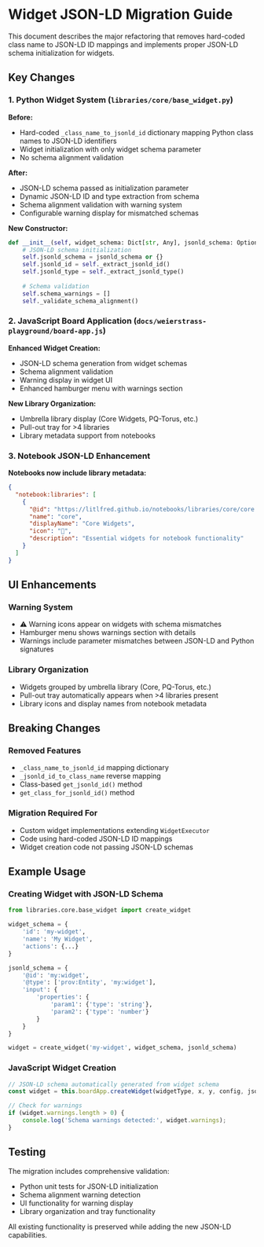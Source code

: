 # Widget JSON-LD Migration Guide

This document describes the major refactoring that removes hard-coded class name to JSON-LD ID mappings and implements proper JSON-LD schema initialization for widgets.

## Key Changes

### 1. Python Widget System (`libraries/core/base_widget.py`)

**Before:**
- Hard-coded `_class_name_to_jsonld_id` dictionary mapping Python class names to JSON-LD identifiers
- Widget initialization with only widget schema parameter
- No schema alignment validation

**After:**
- JSON-LD schema passed as initialization parameter
- Dynamic JSON-LD ID and type extraction from schema
- Schema alignment validation with warning system
- Configurable warning display for mismatched schemas

**New Constructor:**
```python
def __init__(self, widget_schema: Dict[str, Any], jsonld_schema: Optional[Dict[str, Any]] = None):
    # JSON-LD schema initialization
    self.jsonld_schema = jsonld_schema or {}
    self.jsonld_id = self._extract_jsonld_id()
    self.jsonld_type = self._extract_jsonld_type()
    
    # Schema validation
    self.schema_warnings = []
    self._validate_schema_alignment()
```

### 2. JavaScript Board Application (`docs/weierstrass-playground/board-app.js`)

**Enhanced Widget Creation:**
- JSON-LD schema generation from widget schemas
- Schema alignment validation
- Warning display in widget UI
- Enhanced hamburger menu with warnings section

**New Library Organization:**
- Umbrella library display (Core Widgets, PQ-Torus, etc.)
- Pull-out tray for >4 libraries
- Library metadata support from notebooks

### 3. Notebook JSON-LD Enhancement

**Notebooks now include library metadata:**
```json
{
  "notebook:libraries": [
    {
      "@id": "https://litlfred.github.io/notebooks/libraries/core/core.jsonld",
      "name": "core",
      "displayName": "Core Widgets", 
      "icon": "🧩",
      "description": "Essential widgets for notebook functionality"
    }
  ]
}
```

## UI Enhancements

### Warning System
- ⚠️ Warning icons appear on widgets with schema mismatches
- Hamburger menu shows warnings section with details
- Warnings include parameter mismatches between JSON-LD and Python signatures

### Library Organization
- Widgets grouped by umbrella library (Core, PQ-Torus, etc.)
- Pull-out tray automatically appears when >4 libraries present
- Library icons and display names from notebook metadata

## Breaking Changes

### Removed Features
- `_class_name_to_jsonld_id` mapping dictionary
- `_jsonld_id_to_class_name` reverse mapping 
- Class-based `get_jsonld_id()` method
- `get_class_for_jsonld_id()` method

### Migration Required For
- Custom widget implementations extending `WidgetExecutor`
- Code using hard-coded JSON-LD ID mappings
- Widget creation code not passing JSON-LD schemas

## Example Usage

### Creating Widget with JSON-LD Schema
```python
from libraries.core.base_widget import create_widget

widget_schema = {
    'id': 'my-widget',
    'name': 'My Widget',
    'actions': {...}
}

jsonld_schema = {
    '@id': 'my:widget',
    '@type': ['prov:Entity', 'my:widget'],
    'input': {
        'properties': {
            'param1': {'type': 'string'},
            'param2': {'type': 'number'}
        }
    }
}

widget = create_widget('my-widget', widget_schema, jsonld_schema)
```

### JavaScript Widget Creation
```javascript
// JSON-LD schema automatically generated from widget schema
const widget = this.boardApp.createWidget(widgetType, x, y, config, jsonldSchema);

// Check for warnings
if (widget.warnings.length > 0) {
    console.log('Schema warnings detected:', widget.warnings);
}
```

## Testing

The migration includes comprehensive validation:
- Python unit tests for JSON-LD initialization
- Schema alignment warning detection
- UI functionality for warning display
- Library organization and tray functionality

All existing functionality is preserved while adding the new JSON-LD capabilities.